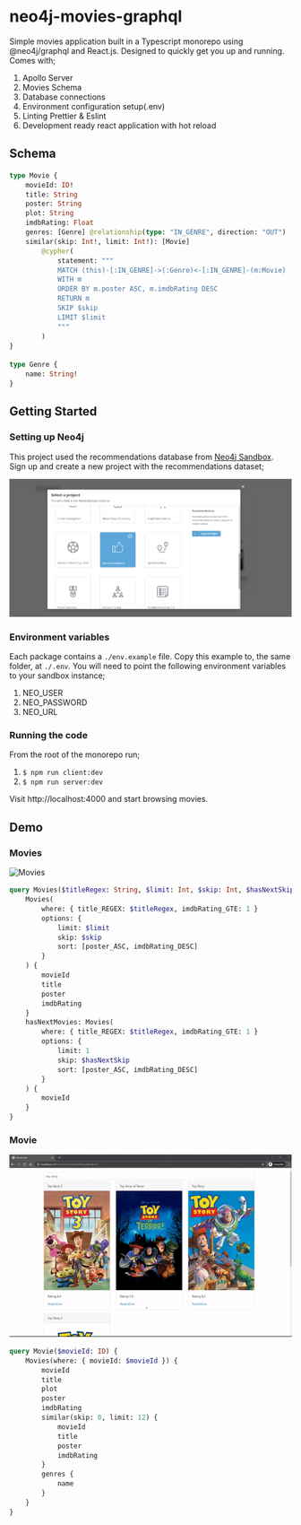 # neo4j-movies-graphql

Simple movies application built in a Typescript monorepo using @neo4j/graphql and React.js. Designed to quickly get you up and running. Comes with;

1. Apollo Server
2. Movies Schema
3. Database connections
4. Environment configuration setup(.env)
5. Linting Prettier & Eslint
6. Development ready react application with hot reload

## Schema

```graphql
type Movie {
    movieId: ID!
    title: String
    poster: String
    plot: String
    imdbRating: Float
    genres: [Genre] @relationship(type: "IN_GENRE", direction: "OUT")
    similar(skip: Int!, limit: Int!): [Movie]
        @cypher(
            statement: """
            MATCH (this)-[:IN_GENRE]->(:Genre)<-[:IN_GENRE]-(m:Movie)
            WITH m
            ORDER BY m.poster ASC, m.imdbRating DESC
            RETURN m
            SKIP $skip
            LIMIT $limit
            """
        )
}

type Genre {
    name: String!
}
```

## Getting Started

### Setting up Neo4j

This project used the recommendations database from [Neo4j Sandbox](https://neo4j.com/sandbox/). Sign up and create a new project with the recommendations dataset;

![Recommendations Project](./assets/recommendations.png)

### Environment variables

Each package contains a `./env.example` file. Copy this example to, the same folder, at `./.env`. You will need to point the following environment variables to your sandbox instance;

1. NEO_USER
2. NEO_PASSWORD
3. NEO_URL

### Running the code

From the root of the monorepo run;

1. `$ npm run client:dev`
2. `$ npm run server:dev`

Visit http://localhost:4000 and start browsing movies.

## Demo

### Movies

![Movies](./assets/movies.gif)

```graphql
query Movies($titleRegex: String, $limit: Int, $skip: Int, $hasNextSkip: Int) {
    Movies(
        where: { title_REGEX: $titleRegex, imdbRating_GTE: 1 }
        options: {
            limit: $limit
            skip: $skip
            sort: [poster_ASC, imdbRating_DESC]
        }
    ) {
        movieId
        title
        poster
        imdbRating
    }
    hasNextMovies: Movies(
        where: { title_REGEX: $titleRegex, imdbRating_GTE: 1 }
        options: {
            limit: 1
            skip: $hasNextSkip
            sort: [poster_ASC, imdbRating_DESC]
        }
    ) {
        movieId
    }
}
```

### Movie

![Movie](./assets/movie.gif)

```graphql
query Movie($movieId: ID) {
    Movies(where: { movieId: $movieId }) {
        movieId
        title
        plot
        poster
        imdbRating
        similar(skip: 0, limit: 12) {
            movieId
            title
            poster
            imdbRating
        }
        genres {
            name
        }
    }
}
```

